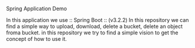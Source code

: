 Spring Application Demo 

In this application we use  :: Spring Boot ::                (v3.2.2)
In this repository we can find a simple way to upload, download, delete a bucket, delete an object froma bucket. 
in this repository we try to find a simple vision to get the concept of how to use it.
